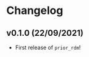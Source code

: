 # Changelog

<!--next-version-placeholder-->

## v0.1.0 (22/09/2021)

- First release of `prior_rdm`!